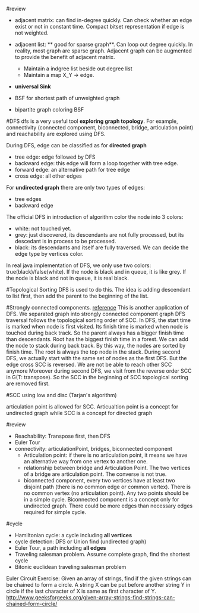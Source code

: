#review

+ adjacent matrix: can find in-degree quickly. Can check whether an edge exist or not in constant time. Compact bitset representation if edge is not weighted.
+ adjacent list: ** good for sparse graph**. Can loop out degree quickly. 
In reality, most graph are sparse graph.  Adjacent graph can be augmented to provide the benefit of adjacent matrix. 
  + Maintain a indgree list beside out degree list
  + Maintain a map X_Y -> edge.
  
+ **universal Sink**
+ BSF for shortest path of unweighted graph
+ bipartite graph coloring BSF


#DFS
dfs is a very useful tool **exploring graph topology**. For example, connectivity (connected component, biconnected, bridge, articulation point) and reachability  are explored using DFS.

During DFS, edge can be classified as for **directed graph**
+ tree edge: edge followed by DFS
+ backward edge: this edge will form a loop together with tree edge.
+ forward edge: an alternative path for tree edge
+ cross edge: all other edges

For **undirected graph**
there are only two types of edges:
+ tree edges
+ backward edge

The official DFS in introduction of algorithm color the node into 3 colors: 
+ white: not touched yet.
+ grey: just discovered,  its descendants are not fully processed, but its descedant is in process to be processed.
+ black: its descendants and itself are fully traversed.
We can decide the edge type by vertices color.

In real java implementation of DFS, we only use two colors: true(black)/false(white). If the node is black and in queue, it is like grey. If the node is black and not in queue, it is real black.

#Topological Sorting
DFS is used to do this. The idea is adding descendant to list first, then add the parent to the beginning of the list.

#Strongly connected components.
[reference](http://www.geeksforgeeks.org/strongly-connected-components)
This is another application of DFS. We separated graph into strongly connected component graph
DFS traversal follows the topological sorting order of SCC.
In DFS, the start time is marked when node is first visited. Its finish time is marked when node is touched during back track. So the parent always has a bigger finish time than descendants. Root has the biggest finish time in a forest.
We can add the node to stack during back track. By this way, the nodes are sorted by finish time. The root is always the top node in the stack.
During second DFS, we actually start with the same set of nodes as the first DFS. But the edge cross SCC is reversed. We are not be able to reach other SCC anymore
Moreover during second DFS, we visit from the reverse order SCC in G(T: transpose). So the SCC in the beginning of SCC topological sorting are removed first.


#SCC using low and disc (Tarjan's algorithm)

articulation point is allowed for SCC. Articualtion point is a concept for undirected graph while SCC is a concept for directed graph


#review
+ Reachability: Transpose first, then DFS
+ Euler Tour
+ connectivity: articulationPoint, bridges, biconnected component
  + Articulation point: if there is no articulation point, it means we have an alternative way from one vertex to another one.
  + relationship between bridge and Articulation Point. The two vertices of a bridge are articulation point. The converse is not true.
  + biconnected component, every two vertices have at least two disjoint path (there is no common edge or common vertex). There is no common vertex (no articulation point). Any two points should be in a simple cycle.  Biconnected component is a concept only for undirected graph. There could be more edges than necessary edges required for simple cycle.
  
  
#cycle
+ Hamiltonian cycle: a cycle including **all vertices**
+ cycle detection: DFS or Union find (undirected graph)
+ Euler Tour, a path including **all edges**
+ Traveling salesman problem. Assume complete graph, find the shortest cycle
+ Bitonic euclidean traveling salesman problem

Euler Circuit Exercise: 
Given an array of strings, find if the given strings can be chained to form a circle. A string X can be put before another string Y in circle if the last character of X is same as first character of Y.
http://www.geeksforgeeks.org/given-array-strings-find-strings-can-chained-form-circle/




   




